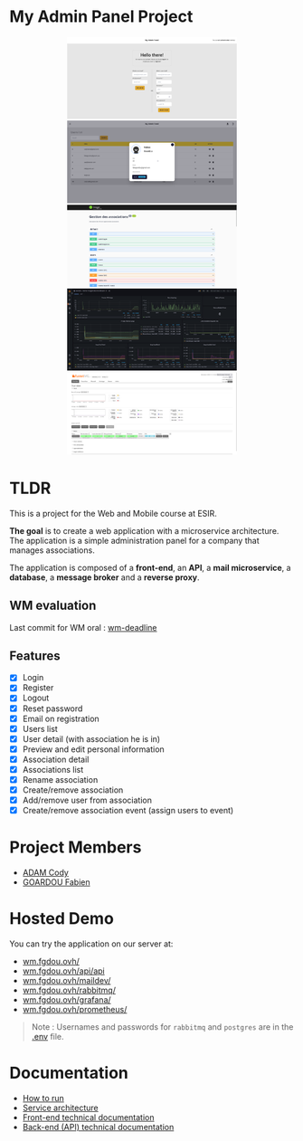 # My Admin Panel Project
<p align="middle">
  <img src="/doc/assets/login.png" width=300" />
  <img src="/doc/assets/user.png" width=300" />
  <img src="/doc/assets/swagger.png" width=300" />
  <img src="/doc/assets/dashboard.png" width=300" /> 
  <img src="/doc/assets/rabbitmq.png" width=300" />
  </p>


# TLDR

This is a project for the Web and Mobile course at ESIR.

**The goal** is to create a web application with a microservice architecture. The application is a simple administration panel for a company that manages associations. 

The application is composed of a **front-end**, an **API**, a **mail microservice**, a **database**, a **message broker** and a **reverse proxy**.

## WM evaluation
Last commit for WM oral : [wm-deadline](https://gitlab.istic.univ-rennes1.fr/fgoardou/wm-project/-/tree/wm-deadline)

## Features

- [x] Login
- [x] Register
- [x] Logout
- [x] Reset password  
- [x] Email on registration
- [x] Users list
- [x] User detail (with association he is in)
- [x] Preview and edit personal information
- [x] Association detail
- [x] Associations list
- [x] Rename association
- [x] Create/remove association
- [x] Add/remove user from association
- [x] Create/remove association event (assign users to event)

# Project Members

- [ADAM Cody](https://codyadm.com)
- [GOARDOU Fabien](https://fabiengoardou.fr)

# Hosted Demo

You can try the application on our server at:

- [wm.fgdou.ovh/](https://wm.fgdou.ovh/)
- [wm.fgdou.ovh/api/api](https://wm.fgdou.ovh/api/api)
- [wm.fgdou.ovh/maildev/](https://wm.fgdou.ovh/maildev/)
- [wm.fgdou.ovh/rabbitmq/](https://wm.fgdou.ovh/rabbitmq/)
- [wm.fgdou.ovh/grafana/](https://wm.fgdou.ovh/grafana/)
- [wm.fgdou.ovh/prometheus/](https://wm.fgdou.ovh/prometheus/)

> Note : Usernames and passwords for `rabbitmq` and `postgres` are in the [.env](./.env) file.

# Documentation

- [How to run](./doc/how-to-run.md)
- [Service architecture](./doc/services.md)
- [Front-end technical documentation](./doc/front-end.md)
- [Back-end (API) technical documentation](./doc/back-end.md)